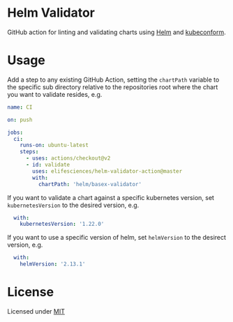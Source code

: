 # Helm Validator

GitHub action for linting and validating charts using [Helm](https://helm.sh/) and [kubeconform](https://github.com/yannh/kubeconform).

# Usage

Add a step to any existing GitHub Action, setting the `chartPath` variable to the specific sub directory relative to the repositories root where the chart you want to validate resides, e.g.

```yaml
name: CI

on: push

jobs:
  ci:
    runs-on: ubuntu-latest
    steps:
      - uses: actions/checkout@v2
      - id: validate
        uses: elifesciences/helm-validator-action@master
        with:
          chartPath: 'helm/basex-validator'
```

If you want to validate a chart against a specific kubernetes version, set `kubernetesVersion` to the desired version, e.g.

```yaml
  with:
    kubernetesVersion: '1.22.0'
```
If you want to use a specific version of helm, set `helmVersion` to the desirect version, e.g.

```yaml
  with:
    helmVersion: '2.13.1'
```

# License

Licensed under [MIT](https://choosealicense.com/licenses/mit/)

